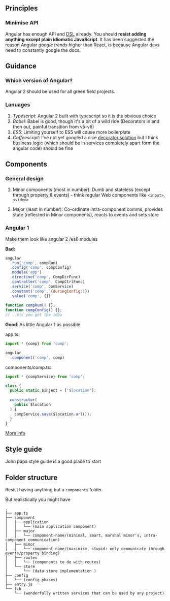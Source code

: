 
## Principles

### Minimise API

Angular has enough API and [DSL](https://www.google.co.uk/#q=Domain+specific+language+DSL+pattern+angular) already. You should **resist adding anything except plain idiomatic JavaScript**. It has been suggested the reason Angular _google trends_ higher than React, is because Angular devs need to constantly google the docs.

## Guidance

### Which version of Angular?

Angular 2 should be used for all green field projects.

### Lanuages

1. *Typescript*: Angular 2 built with typescript so it is the obvious choice
1. *Babel*: Babel is good, though it's a bit of a wild ride (Decorators in and then out, painful transition from v5-v6)
1. *ES5*: Limiting yourself to ES5 will cause more boilerplate
1. *Coffeescript*: I've not yet googled a nice [decorator solution](https://github.com/rstuven/es-decorate) but I think business logic (which should be in services completely apart form the angular code) should be fine

## Components 

### General design

1. Minor components (most in number): Dumb and stateless (except through property & events) - think regular Web components like `<input>`, `<video>`

2. Major (least in number): Co-ordinate intra-component comms, provides state (reflected in Minor components), reacts to events and sets store

### Angular 1

Make them look like angular 2 /es6 modules

**Bad:**

```javascript
angular
  .run('comp', compRun)
  .config('comp', compConfig)
  .module('app')
  .directive('comp', CompDirFunc)
  .controller('comp', CompCtrlFunc)
  .service('comp', ComService)
  .constant('comp', {duringConfig:1})
  .value('comp', {})
  
function compRum() {};
function compConfig() {};
// ..etc you get the idea

```

**Good**: As little Angular 1 as possible

app.ts:

```javascript
import * {comp} from 'comp';

angular
  .component('comp', comp)
```

components/comp.ts:

```javascript
import * {compService} from 'comp';

class {
  public static $inject = ['$location'];
  
  constructor(
    public $location
  ) {
    compService.save($location.url());
  }
}
```

[More info](http://toddmotto.com/exploring-the-angular-1-5-component-method/)

## Style guide

John papa style guide is a good place to start

## Folder structure

Resist having anything but a `components` folder.

But realistically you might have

```
.
├── app.ts
├── component
│   ├── application
│   │   └── (main application component)
│   ├── major
│   │   └── component-name/(minimal, smart, marshal minor's, intra-component communication)
│   ├── minor
│   │   └── component-name/(maximise, stupid: only communicate through events/property binding)
│   ├── routes
│   │   └── (components to do with routes)
│   └── store
│       └── (data store implementation )
├── config
│   └── (config phases)
├── entry.js
└── lib
    └── (wonderfully written services that can be used by any project)
```

